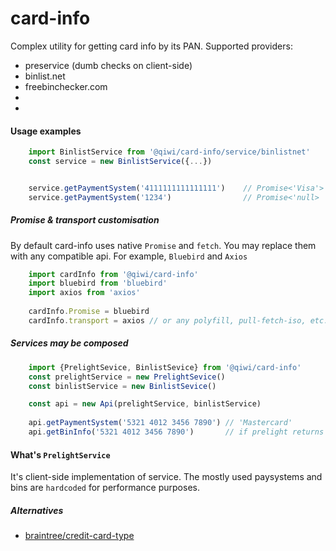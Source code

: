 # card-info
Complex utility for getting card info by its PAN.
Supported providers:
* preservice (dumb checks on client-side)
* binlist.net
* freebinchecker.com
* <NDA>
* <Custom>


#### Usage examples

```javascript
    import BinlistService from '@qiwi/card-info/service/binlistnet'
    const service = new BinlistService({...})


    service.getPaymentSystem('4111111111111111')    // Promise<'Visa'>
    service.getPaymentSystem('1234')                // Promise<'null>
```

##### Promise & transport customisation
By default card-info uses native `Promise` and `fetch`. You may replace them with any compatible api. For example, `Bluebird` and `Axios`
```javascript
    import cardInfo from '@qiwi/card-info'
    import bluebird from 'bluebird'
    import axios from 'axios'
    
    cardInfo.Promise = bluebird
    cardInfo.transport = axios // or any polyfill, pull-fetch-iso, etc.
```

##### Services may be composed
```javascript
    import {PrelightSevice, BinlistSevice} from '@qiwi/card-info'
    const prelightService = new PrelightSevice()
    const binlistService = new BinlistSevice()

    const api = new Api(prelightService, binlistService)
    
    api.getPaymentSystem('5321 4012 3456 7890') // 'Mastercard'
    api.getBinInfo('5321 4012 3456 7890')       // if prelight returns null, the request would be processed with binlist.net backend
```

#### What's `PrelightService`
It's client-side implementation of service. The mostly used paysystems and bins are `hardcoded` for performance purposes.


##### Alternatives

* [braintree/credit-card-type](https://github.com/braintree/credit-card-type)
